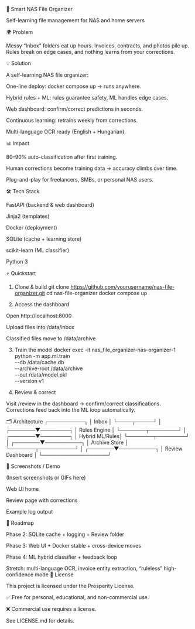 

🚀 Smart NAS File Organizer

Self-learning file management for NAS and home servers

🌍 Problem

Messy “Inbox” folders eat up hours. Invoices, contracts, and photos pile up. Rules break on edge cases, and nothing learns from your corrections.

💡 Solution

A self-learning NAS file organizer:

One-line deploy: docker compose up → runs anywhere.

Hybrid rules + ML: rules guarantee safety, ML handles edge cases.

Web dashboard: confirm/correct predictions in seconds.

Continuous learning: retrains weekly from corrections.

Multi-language OCR ready (English + Hungarian).

📊 Impact

80–90% auto-classification after first training.

Human corrections become training data → accuracy climbs over time.

Plug-and-play for freelancers, SMBs, or personal NAS users.

🛠 Tech Stack

FastAPI (backend & web dashboard)

Jinja2 (templates)

Docker (deployment)

SQLite (cache + learning store)

scikit-learn (ML classifier)

Python 3

⚡ Quickstart
1. Clone & build
git clone https://github.com/yourusername/nas-file-organizer.git
cd nas-file-organizer
docker compose up

2. Access the dashboard

Open http://localhost:8000

Upload files into /data/inbox

Classified files move to /data/archive

3. Train the model
docker exec -it nas_file_organizer-nas-organizer-1 \
  python -m app.ml.train \
  --db /data/cache.db \
  --archive-root /data/archive \
  --out /data/model.pkl \
  --version v1

4. Review & correct

Visit /review in the dashboard → confirm/correct classifications.
Corrections feed back into the ML loop automatically.

🗂 Architecture
           ┌──────────┐
           │  Inbox   │
           └────┬─────┘
                │
        ┌───────▼────────┐
        │  Rules Engine  │
        └───────┬────────┘
                │
        ┌───────▼────────┐
        │ Hybrid ML/Rules│
        └───────┬────────┘
                │
        ┌───────▼──────────┐
        │   Archive Store  │
        └───────┬──────────┘
                │
        ┌───────▼──────────┐
        │ Review Dashboard │
        └──────────────────┘

📸 Screenshots / Demo

(Insert screenshots or GIFs here)

Web UI home

Review page with corrections

Example log output

🧭 Roadmap

 Phase 2: SQLite cache + logging + Review folder

 Phase 3: Web UI + Docker stable + cross-device moves

 Phase 4: ML hybrid classifier + feedback loop

 Stretch: multi-language OCR, invoice entity extraction, “ruleless” high-confidence mode
📜 License

This project is licensed under the Prosperity License.

✅ Free for personal, educational, and non-commercial use.

❌ Commercial use requires a license.

See LICENSE.md
 for details.
